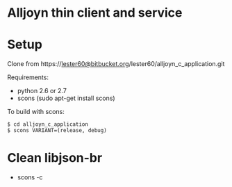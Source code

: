 Alljoyn thin client and service
=====

Setup
=====
Clone from https://lester60@bitbucket.org/lester60/alljoyn_c_application.git

Requirements:
- python 2.6 or 2.7
- scons (sudo apt-get install scons)

To build with scons:

    $ cd alljoyn_c_application
    $ scons VARIANT=(release, debug)

Clean libjson-br
=====
- scons -c